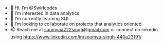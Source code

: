 - 👋 Hi, I’m @Swirlcodes
- 👀 I’m interested in data analytics
- 🌱 I’m currently learning SQL
- 💞️ I’m looking to collaborate on projects that analytics oriented
- 📫 Reach me at soumyaa222singh@gmail.com or connect on linkedin using https://www.linkedin.com/in/soumya-singh-440a23191/

<!---
Swirlcodes/Swirlcodes is a ✨ special ✨ repository because its `README.md` (this file) appears on your GitHub profile.
You can click the Preview link to take a look at your changes.
--->
